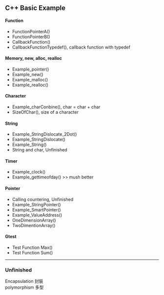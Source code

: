 
<h2>C++ Basic Example</h2>

<h4>Function</h4>
<ul>
<li> FunctionPointerA()
<li> FunctionPointerB()
<li> CallbackFunction()
<li> CallbackFunctionTypedef(), callback function with typedef
</ul>

<h4>Memory, new, alloc, realloc</h4>
<ul>
<li> Example_pointer()
<li> Example_new()
<li> Example_malloc()
<li> Example_realloc()
</ul>

<h4>Character</h4>
<ul>
<li> Example_charConbine(), char = char + char
<li> SizeOfChar(), size of a character
</ul>


<h4>String</h4>
<ul>
<li> Example_StringDislocate_2Dot()
<li> Example_StringDislocate()
<li> Example_String()
<li> String and char, Unfinished
</ul>

<h4> Timer </h4>
<ul>
<li> Example_clock()
<li> Example_gettimeofday() >> mush better
</ul>

<h4>Pointer</h4>
<ul>
<li> Calling countering, Unfinished
<li> Example_StringPointer()
<li> Example_SmartPointer()
<li> Example_ValueAddress()
<li> OneDimensionArray()
<li> TwoDimentionArray()
</ul>

<h4>Gtest</h4>
<ul>
<li> Test Function Max()
<li> Test Function Sum()
</ul>

<hr>
<h3>Unfinished</h3>

Encapsulation 封裝<br>
polymorphism 多型<br>






